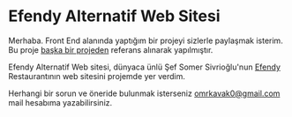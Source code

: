 # **Efendy Alternatif Web Sitesi**

Merhaba. Front End alanında yaptığım bir projeyi sizlerle paylaşmak isterim. Bu proje [başka bir projeden](https://www.youtube.com/watch?v=enBAFo2kEfE&list=PLV9yr632jh92cSJu2sX-2ovuExNpZVHhQ&index=3&t=2788s) referans alınarak yapılmıştır.


Efendy Alternatif Web sitesi, dünyaca ünlü Şef Somer Sivrioğlu'nun [Efendy](https://efendyistanbul.com/) Restaurantının web sitesini projemde yer verdim.

Herhangi bir sorun ve öneride bulunmak isterseniz omrkavak0@gmail.com mail hesabıma yazabilirsiniz.
